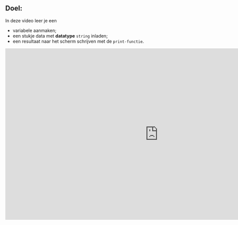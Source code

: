 ## Doel:

In deze video leer je een 
* variabele aanmaken;
* een stukje data met **datatype** ```string``` inladen;
* een resultaat naar het scherm schrijven met de ```print-functie```.

  
<div class ="dodona-centered-group">
<iframe width="960" height="540" src="https://www.youtube.com/embed/-veXbMNLg8w?list=PL7qul8TV_7p5mZ_LFp_KHUVn1WglOU-is" title="Python in de Klas - Theorie - Variabele en Strings" frameborder="0" allow="accelerometer; autoplay; clipboard-write; encrypted-media; gyroscope; picture-in-picture; web-share" allowfullscreen></iframe>
</div>
